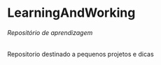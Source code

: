 # LearningAndWorking
###### Repositório de aprendizagem

 Repositorio destinado a pequenos projetos e dicas
